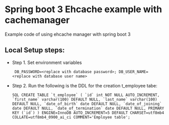 # Spring boot 3 Ehcache example with cachemanager
Example code of using ehcache manager with spring boot 3

## Local Setup steps:
* Step 1. Set environment variables
  
  ``` DB_PASSWORD=<replace with database password>; DB_USER_NAME=<replace with database user name>```
  
* Step 2. Run the following is the DDL for the creation t_employee tabe:
  
  ```SQL CREATE TABLE `t_employee` (
  `id` int NOT NULL AUTO_INCREMENT,
  `first_name` varchar(100) DEFAULT NULL,
  `last_name` varchar(100) DEFAULT NULL,
  `date_of_birth` date DEFAULT NULL,
  `date_of_joining` date DEFAULT NULL,
  `date_of_termination` date DEFAULT NULL,
  PRIMARY KEY (`id`)
) ENGINE=InnoDB AUTO_INCREMENT=5 DEFAULT CHARSET=utf8mb4 COLLATE=utf8mb4_0900_ai_ci COMMENT='Employee table'; ```
